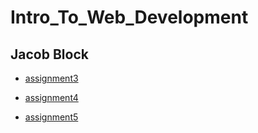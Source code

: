 # Intro_To_Web_Development
## Jacob Block

- [assignment3](https://jacobblock123.github.io/jacob_block_assignment_3/)

- [assignment4](https://jacobblock123.github.io/jacob_block_assignment_4/)

- [assignment5](https://jacobblock123.github.io/jacob_block_assignment_5/)